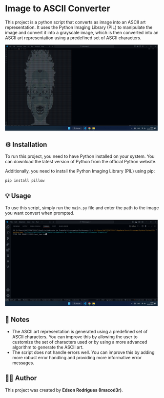# Image to ASCII Converter

This project is a python script that converts as image into an ASCII art representation. It uses the Python Imaging Library (PIL) to manipulate the image and convert it into a grayscale image, which is then converted into an ASCII art representation using a predefined set of ASCII characters.

<img src="./github/preview2.png" width="500">

## ⚙️ Installation

To run this project, you need to have Python installed on your system. You can download the latest version of Python from the official Python website.

Additionally, you need to install the Python Imaging Library (PIL) using pip:
```bash
pip install pillow
```

## 💡 Usage

To use this script, simply run the `main.py` file and enter the path to the image you want convert when prompted.

<img src="./github/preview1.png" width="500">

## 📝 Notes

- The ASCII art representation is generated using a predefined set of ASCII characters. You can improve this by allowing the user to customize the set of characters used or by using a more advanced algorithm to generate the ASCII art.  
- The script does not handle errors well. You can improve this by adding more robust error handling and providing more informative error messages.

## 👷‍♂️ Author 

This project was created by **Edson Rodrigues (Imacod3r)**.
